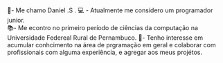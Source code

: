 👱- Me chamo Daniel .S .
💻 - Atualmente me considero um programador junior.  
📚- Me econtro no primeiro período de ciências da computação na Universidade Federeal Rural de Pernambuco.
💼- Tenho interesse em acumular conhcimento na área de prgramação em geral e colaborar com profissionais com alguma experiência, e agregar aos meus projétos.
